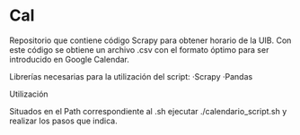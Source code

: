 # Cal
Repositorio que contiene código Scrapy para obtener horario de la UIB.
Con este código se obtiene un archivo .csv con el formato óptimo para ser introducido en Google Calendar.

Librerías necesarias para la utilización del script:
·Scrapy
·Pandas

Utilización

Situados en el Path correspondiente al .sh ejecutar ./calendario_script.sh y realizar los pasos que indica.
